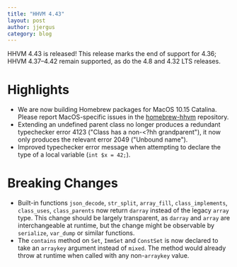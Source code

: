 ```yaml
---
title: "HHVM 4.43"
layout: post
author: jjergus
category: blog
---
```


HHVM 4.43 is released! This release marks the end of support for 4.36;
HHVM 4.37&ndash;4.42 remain supported, as do the 4.8 and 4.32 LTS releases.

# Highlights

- We are now building Homebrew packages for MacOS 10.15 Catalina. Please report
  MacOS-specific issues in the
  [homebrew-hhvm](https://github.com/hhvm/homebrew-hhvm/issues/new)
  repository.
- Extending an undefined parent class no longer produces a redundant typechecker
  error 4123 ("Class has a non-<?hh grandparent"), it now only produces the
  relevant error 2049 ("Unbound name").
- Improved typechecker error message when attempting to declare the type of a
  local variable (`int $x = 42;`).

# Breaking Changes

- Built-in functions `json_decode`, `str_split`, `array_fill`,
  `class_implements`, `class_uses`, `class_parents` now return `darray` instead
  of the legacy `array` type. This change should be largely transparent, as
  `darray` and `array` are interchangeable at runtime, but the change might be
  observable by `serialize`, `var_dump` or similar functions.
- The `contains` method on `Set`, `ImmSet` and `ConstSet` is now declared to
  take an `arraykey` argument instead of `mixed`. The method would already throw
  at runtime when called with any non-`arraykey` value.
